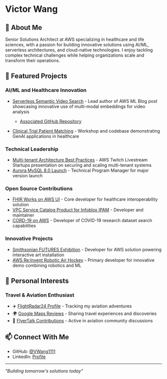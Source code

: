 # Victor Wang

## 👋 About Me
Senior Solutions Architect at AWS specializing in healthcare and life sciences, with a passion for building innovative solutions using AI/ML, serverless architectures, and cloud-native technologies. I enjoy tackling complex technical challenges while helping organizations scale and transform their operations.

## 🚀 Featured Projects

### AI/ML and Healthcare Innovation
- [Serverless Semantic Video Search](https://aws.amazon.com/blogs/machine-learning/implement-serverless-semantic-search-of-image-and-live-video-with-amazon-titan-multimodal-embeddings/) - Lead author of AWS ML Blog post showcasing innovative use of multi-modal embeddings for video analysis
  - [Associated GitHub Repository](https://github.com/aws-samples/Serverless-Semantic-Video-Search-Vector-Database-and-a-Multi-Modal-Generative-Al-Embeddings-Model)

- [Clinical Trial Patient Matching](https://github.com/aws-samples/patient-matching-of-clinical-trials-using-generative-ai) - Workshop and codebase demonstrating GenAI applications in healthcare

### Technical Leadership
- [Multi-tenant Architecture Best Practices](https://aws.amazon.com/startups/learn/securing-and-scaling-multi-tenant-applications) - AWS Twitch Livestream Startups presentation on securing and scaling multi-tenant systems
- [Aurora MySQL 8.0 Launch](https://aws.amazon.com/about-aws/whats-new/2021/11/amazon-aurora-mysql-8-0/) - Technical Program Manager for major version launch

### Open Source Contributions
- [FHIR Works on AWS UI](https://github.com/awslabs/fhir-works-on-aws-ui) - Core developer for healthcare interoperability solution
- [VPC Service Catalog Product for Infoblox IPAM](https://github.com/aws-samples/vpc-service-catalog-product-infoblox-ipam) - Developer and maintainer
- [CORD-19 on AWS](https://aws.amazon.com/blogs/publicsector/aws-launches-machine-learning-enabled-search-capabilities-covid-19-dataset/) - Developer of COVID-19 research dataset search capabilities

### Innovative Projects
- [Smithsonian FUTURES Exhibition](https://www.si.edu/newsdesk/releases/smithsonian-announces-new-interactive-installation-acclaimed-artist-suchi-reddy) - Developer for AWS solution powering interactive art installation
- [AWS Re:Invent Robotic Air Hockey](https://x.com/AWSLatam/status/1202711796655652865) - Primary developer for innovative demo combining robotics and ML

## 🌟 Personal Interests

### Travel & Aviation Enthusiast
- ✈️ [FlightRadar24 Profile](https://my.flightradar24.com/vwang1111) - Tracking my aviation adventures
- 🌍 [Google Maps Reviews](https://www.google.com/maps/contrib/110371788462060280274/reviews) - Sharing travel experiences and discoveries
- 💺 [FlyerTalk Contributions](https://www.flyertalk.com/forum/search.php?searchid=63443891&query=) - Active in aviation community discussions

## 📫 Connect With Me
- GitHub: [@VWang1111](https://github.com/VWang1111)
- LinkedIn: [Profile](https://www.linkedin.com/in/vwang1111/)

---
*"Building tomorrow's solutions today"*
